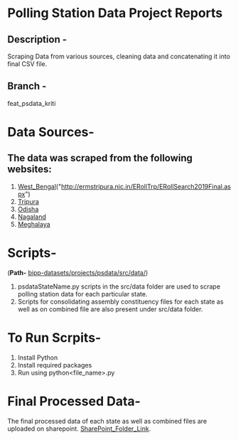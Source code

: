 # Polling Station Data Project Reports 
## **Description -** 
Scraping Data from various sources, cleaning data and concatenating it into final CSV file.
## **Branch -** 
feat_psdata_kriti

# **Data Sources-** 
## The data was scraped from the following websites:
1. [West_Bengal](https://www.elections.in/west-bengal/polling-booths/)("http://ermstripura.nic.in/ERollTrp/ERollSearch2019Final.aspx")
2. [Tripura](http://ermstripura.nic.in/ERollTrp/ERollSearch2019Final.aspx)
3. [Odisha](http://election.ori.nic.in/odishaceo/ViewEroll.aspx)
4. [Nagaland](http://ceo.nagaland.gov.in/DownloadERoll)
5. [Meghalaya](http://ceomeghalaya.nic.in/erolls/electoral-rolls-pdf.html)

# **Scripts-**
(**Path-** [bipp-datasets/projects/psdata/src/data/](https://github.com/bippisb/bipp-datasets/tree/feat_psdata_kriti/projects/psdata/src/data))
1. psdataStateName.py scripts in the src/data folder are used to scrape polling station data for each particular state.
2. Scripts for consolidating assembly constituency files for each state as well as on combined file are also present under src/data folder.

# **To Run Scrpits-**
1. Install Python
2. Install required packages
3. Run using python<file_name>.py

# **Final Processed Data-**
The final processed data of each state as well as combined files are uploaded on sharepoint. [SharePoint_Folder_Link](https://isbhydmoh.sharepoint.com/:f:/s/bipp-projects-datasets/Eh7QZVNzIOZNqDAE267bcUQBtuvoIYnqqZqHZvvTDziUsg?e=MryK2R).

